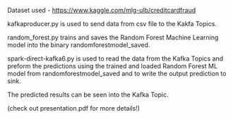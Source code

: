 Dataset used - https://www.kaggle.com/mlg-ulb/creditcardfraud

kafkaproducer.py is used to send data from csv file to the Kakfa Topics. 

random_forest.py trains and saves the Random Forest Machine Learning model into the binary randomforestmodel_saved. 

spark-direct-kafka6.py is used to read the data from the Kafka Topics and preform the predictions using the trained and loaded Random Forest ML model from randomforestmodel_saved and to write the output prediction to sink. 

The predicted results can be seen into the Kafka Topic. 

(check out presentation.pdf for more details!)
